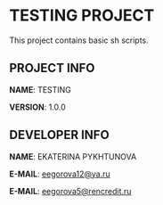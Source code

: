# TESTING PROJECT

This project contains basic sh scripts.

## PROJECT INFO

**NAME**: TESTING

**VERSION**: 1.0.0

## DEVELOPER INFO

**NAME**: EKATERINA PYKHTUNOVA

**E-MAIL**: eegorova12@ya.ru

**E-MAIL**: eegorova5@rencredit.ru
